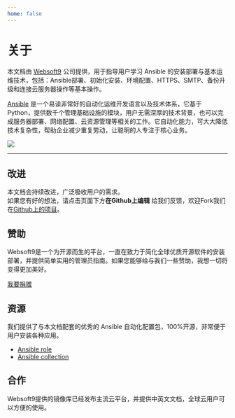```yaml
---
home: false
---
```


# 关于

本文档由 [Websoft9](https://www.websoft9.com/) 公司提供，用于指导用户学习 Ansible 的安装部署与基本运维技术，包括：Ansible部署、初始化安装、环境配置、HTTPS、SMTP、备份升级和连接云服务器操作等基本操作。

[Ansible](https://wansible.com) 是一个易读非常好的自动化运维开发语言以及技术体系，它基于 Python，提供数千个管理基础设施的模块，用户无需深厚的技术背景，也可以完成服务器部署、网络配置、云资源管理等相关的工作。它自动化能力，可大大降低技术复杂性，帮助企业减少重复劳动，让聪明的人专注于核心业务。

![](https://libs.websoft9.com/Websoft9/DocsPicture/zh/ansible/ansible-guis-websoft9.png)

---

## 改进

本文档会持续改进，广泛吸收用户的需求。  
如果您有好的想法，请点击页面下方**在Github上编辑** 给我们反馈，欢迎Fork我们在[Github上的项目](https://github.com/Websoft9/ansible-ansible)。

## 赞助

Websoft9是一个为开源而生的平台，一直在致力于简化全球优质开源软件的安装部署，并提供简单实用的管理员指南。如果您能够给与我们一些赞助，我想一切将变得更加美好。  

[我要捐赠](https://www.websoft9.com/aboutus/donate)

## 资源

我们提供了与本文档配套的优秀的 Ansible 自动化配置包，100%开源，非常便于用户安装各种应用。

* [Ansible role](https://github.com/search?q=org%3AWebsoft9+role)
* [Ansible collection](https://github.com/search?p=2&q=org%3AWebsoft9+ansible&type=Repositories)

## 合作

Websoft9提供的镜像库已经发布主流云平台，并提供中英文文档，全球云用户可以方便的使用。  
